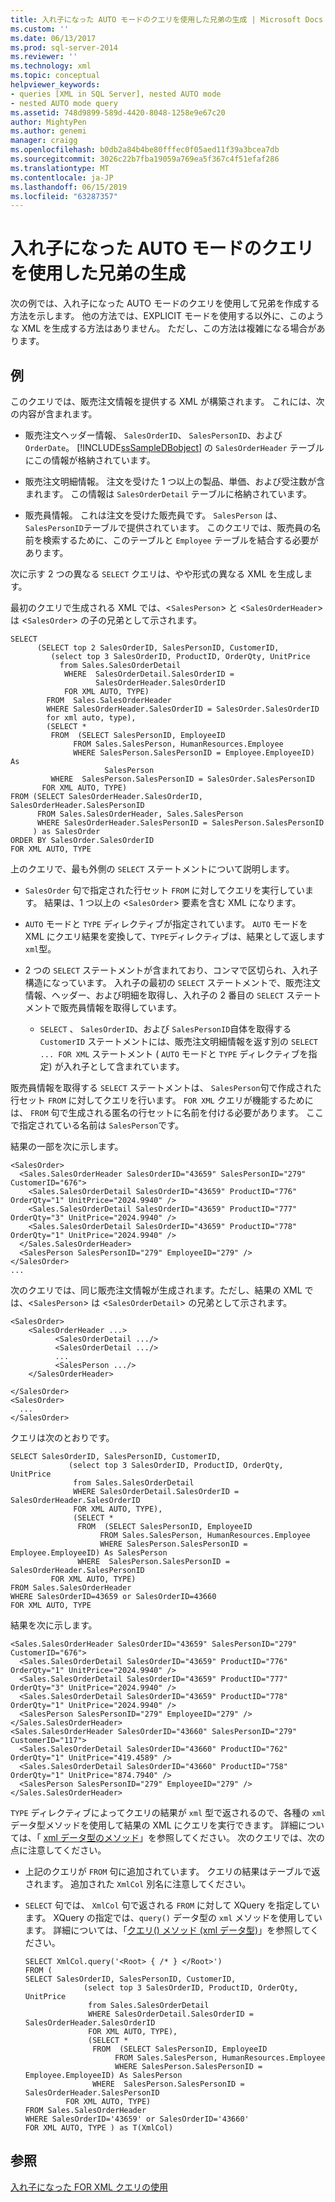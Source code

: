 ```yaml
---
title: 入れ子になった AUTO モードのクエリを使用した兄弟の生成 | Microsoft Docs
ms.custom: ''
ms.date: 06/13/2017
ms.prod: sql-server-2014
ms.reviewer: ''
ms.technology: xml
ms.topic: conceptual
helpviewer_keywords:
- queries [XML in SQL Server], nested AUTO mode
- nested AUTO mode query
ms.assetid: 748d9899-589d-4420-8048-1258e9e67c20
author: MightyPen
ms.author: genemi
manager: craigg
ms.openlocfilehash: b0db2a84b4be80fffec0f05aed11f39a3bcea7db
ms.sourcegitcommit: 3026c22b7fba19059a769ea5f367c4f51efaf286
ms.translationtype: MT
ms.contentlocale: ja-JP
ms.lasthandoff: 06/15/2019
ms.locfileid: "63287357"
---
```

# <a name="generate-siblings-with-a-nested-auto-mode-query"></a>入れ子になった AUTO モードのクエリを使用した兄弟の生成
  次の例では、入れ子になった AUTO モードのクエリを使用して兄弟を作成する方法を示します。 他の方法では、EXPLICIT モードを使用する以外に、このような XML を生成する方法はありません。 ただし、この方法は複雑になる場合があります。  
  
## <a name="example"></a>例  
 このクエリでは、販売注文情報を提供する XML が構築されます。 これには、次の内容が含まれます。  
  
-   販売注文ヘッダー情報、 `SalesOrderID`、 `SalesPersonID`、および `OrderDate`。 [!INCLUDE[ssSampleDBobject](../../includes/sssampledbobject-md.md)] の `SalesOrderHeader` テーブルにこの情報が格納されています。  
  
-   販売注文明細情報。 注文を受けた 1 つ以上の製品、単価、および受注数が含まれます。 この情報は `SalesOrderDetail` テーブルに格納されています。  
  
-   販売員情報。 これは注文を受けた販売員です。 `SalesPerson` は、 `SalesPersonID`テーブルで提供されています。 このクエリでは、販売員の名前を検索するために、このテーブルと `Employee` テーブルを結合する必要があります。  
  
 次に示す 2 つの異なる `SELECT` クエリは、やや形式の異なる XML を生成します。  
  
 最初のクエリで生成される XML では、<`SalesPerson`> と <`SalesOrderHeader`> は <`SalesOrder`> の子の兄弟として示されます。  
  
```  
SELECT   
      (SELECT top 2 SalesOrderID, SalesPersonID, CustomerID,  
         (select top 3 SalesOrderID, ProductID, OrderQty, UnitPrice  
           from Sales.SalesOrderDetail  
            WHERE  SalesOrderDetail.SalesOrderID =   
                   SalesOrderHeader.SalesOrderID  
            FOR XML AUTO, TYPE)  
        FROM  Sales.SalesOrderHeader  
        WHERE SalesOrderHeader.SalesOrderID = SalesOrder.SalesOrderID  
        for xml auto, type),  
        (SELECT *   
         FROM  (SELECT SalesPersonID, EmployeeID  
              FROM Sales.SalesPerson, HumanResources.Employee  
              WHERE SalesPerson.SalesPersonID = Employee.EmployeeID) As   
                     SalesPerson  
         WHERE  SalesPerson.SalesPersonID = SalesOrder.SalesPersonID  
       FOR XML AUTO, TYPE)  
FROM (SELECT SalesOrderHeader.SalesOrderID, SalesOrderHeader.SalesPersonID  
      FROM Sales.SalesOrderHeader, Sales.SalesPerson  
      WHERE SalesOrderHeader.SalesPersonID = SalesPerson.SalesPersonID  
     ) as SalesOrder  
ORDER BY SalesOrder.SalesOrderID  
FOR XML AUTO, TYPE  
```  
  
 上のクエリで、最も外側の `SELECT` ステートメントについて説明します。  
  
-   `SalesOrder` 句で指定された行セット `FROM` に対してクエリを実行しています。 結果は、1 つ以上の <`SalesOrder`> 要素を含む XML になります。  
  
-   `AUTO` モードと `TYPE` ディレクティブが指定されています。 `AUTO` モードを XML にクエリ結果を変換して、`TYPE`ディレクティブは、結果として返します`xml`型。  
  
-   2 つの `SELECT` ステートメントが含まれており、コンマで区切られ、入れ子構造になっています。 入れ子の最初の `SELECT` ステートメントで、販売注文情報、ヘッダー、および明細を取得し、入れ子の 2 番目の `SELECT` ステートメントで販売員情報を取得しています。  
  
    -   `SELECT` 、 `SalesOrderID`、および `SalesPersonID`自体を取得する `CustomerID` ステートメントには、販売注文明細情報を返す別の `SELECT ... FOR XML` ステートメント ( `AUTO` モードと `TYPE` ディレクティブを指定) が入れ子として含まれています。  
  
 販売員情報を取得する `SELECT` ステートメントは、 `SalesPerson`句で作成された行セット `FROM` に対してクエリを行います。 `FOR XML` クエリが機能するためには、 `FROM` 句で生成される匿名の行セットに名前を付ける必要があります。 ここで指定されている名前は `SalesPerson`です。  
  
 結果の一部を次に示します。  
  
```  
<SalesOrder>  
  <Sales.SalesOrderHeader SalesOrderID="43659" SalesPersonID="279" CustomerID="676">  
    <Sales.SalesOrderDetail SalesOrderID="43659" ProductID="776" OrderQty="1" UnitPrice="2024.9940" />  
    <Sales.SalesOrderDetail SalesOrderID="43659" ProductID="777" OrderQty="3" UnitPrice="2024.9940" />  
    <Sales.SalesOrderDetail SalesOrderID="43659" ProductID="778" OrderQty="1" UnitPrice="2024.9940" />  
  </Sales.SalesOrderHeader>  
  <SalesPerson SalesPersonID="279" EmployeeID="279" />  
</SalesOrder>  
...  
```  
  
 次のクエリでは、同じ販売注文情報が生成されます。ただし、結果の XML では、<`SalesPerson`> は <`SalesOrderDetail`> の兄弟として示されます。  
  
```  
<SalesOrder>  
    <SalesOrderHeader ...>  
          <SalesOrderDetail .../>  
          <SalesOrderDetail .../>  
          ...  
          <SalesPerson .../>  
    </SalesOrderHeader>  
  
</SalesOrder>  
<SalesOrder>  
  ...  
</SalesOrder>  
```  
  
 クエリは次のとおりです。  
  
```  
SELECT SalesOrderID, SalesPersonID, CustomerID,  
             (select top 3 SalesOrderID, ProductID, OrderQty, UnitPrice  
              from Sales.SalesOrderDetail  
              WHERE SalesOrderDetail.SalesOrderID = SalesOrderHeader.SalesOrderID  
              FOR XML AUTO, TYPE),  
              (SELECT *   
               FROM  (SELECT SalesPersonID, EmployeeID  
                    FROM Sales.SalesPerson, HumanResources.Employee  
                    WHERE SalesPerson.SalesPersonID = Employee.EmployeeID) As SalesPerson  
               WHERE  SalesPerson.SalesPersonID = SalesOrderHeader.SalesPersonID  
         FOR XML AUTO, TYPE)  
FROM Sales.SalesOrderHeader  
WHERE SalesOrderID=43659 or SalesOrderID=43660  
FOR XML AUTO, TYPE  
```  
  
 結果を次に示します。  
  
```  
<Sales.SalesOrderHeader SalesOrderID="43659" SalesPersonID="279" CustomerID="676">  
  <Sales.SalesOrderDetail SalesOrderID="43659" ProductID="776" OrderQty="1" UnitPrice="2024.9940" />  
  <Sales.SalesOrderDetail SalesOrderID="43659" ProductID="777" OrderQty="3" UnitPrice="2024.9940" />  
  <Sales.SalesOrderDetail SalesOrderID="43659" ProductID="778" OrderQty="1" UnitPrice="2024.9940" />  
  <SalesPerson SalesPersonID="279" EmployeeID="279" />  
</Sales.SalesOrderHeader>  
<Sales.SalesOrderHeader SalesOrderID="43660" SalesPersonID="279" CustomerID="117">  
  <Sales.SalesOrderDetail SalesOrderID="43660" ProductID="762" OrderQty="1" UnitPrice="419.4589" />  
  <Sales.SalesOrderDetail SalesOrderID="43660" ProductID="758" OrderQty="1" UnitPrice="874.7940" />  
  <SalesPerson SalesPersonID="279" EmployeeID="279" />  
</Sales.SalesOrderHeader>  
```  
  
 `TYPE` ディレクティブによってクエリの結果が `xml` 型で返されるので、各種の `xml` データ型メソッドを使用して結果の XML にクエリを実行できます。 詳細については、「 [xml データ型のメソッド](/sql/t-sql/xml/xml-data-type-methods)」を参照してください。 次のクエリでは、次の点に注意してください。  
  
-   上記のクエリが `FROM` 句に追加されています。 クエリの結果はテーブルで返されます。 追加された `XmlCol` 別名に注意してください。  
  
-   `SELECT` 句では、 `XmlCol` 句で返される `FROM` に対して XQuery を指定しています。 XQuery の指定では、`query()` データ型の `xml` メソッドを使用しています。 詳細については、「[クエリ&#40;&#41; メソッド &#40;xml データ型&#41;](/sql/t-sql/xml/query-method-xml-data-type)」を参照してください。  
  
    ```  
    SELECT XmlCol.query('<Root> { /* } </Root>')  
    FROM (  
    SELECT SalesOrderID, SalesPersonID, CustomerID,  
                 (select top 3 SalesOrderID, ProductID, OrderQty, UnitPrice  
                  from Sales.SalesOrderDetail  
                  WHERE SalesOrderDetail.SalesOrderID = SalesOrderHeader.SalesOrderID  
                  FOR XML AUTO, TYPE),  
                  (SELECT *   
                   FROM  (SELECT SalesPersonID, EmployeeID  
                        FROM Sales.SalesPerson, HumanResources.Employee  
                        WHERE SalesPerson.SalesPersonID = Employee.EmployeeID) As SalesPerson  
                   WHERE  SalesPerson.SalesPersonID = SalesOrderHeader.SalesPersonID  
             FOR XML AUTO, TYPE)  
    FROM Sales.SalesOrderHeader  
    WHERE SalesOrderID='43659' or SalesOrderID='43660'  
    FOR XML AUTO, TYPE ) as T(XmlCol)  
    ```  
  
## <a name="see-also"></a>参照  
 [入れ子になった FOR XML クエリの使用](use-nested-for-xml-queries.md)  
  
  
